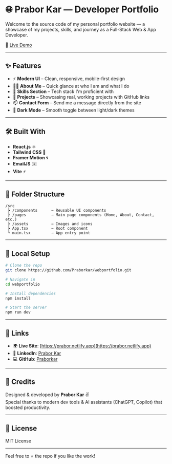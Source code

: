 # 🌐 Prabor Kar — Developer Portfolio

Welcome to the source code of my personal portfolio website — a showcase of my projects, skills, and journey as a Full-Stack Web & App Developer.

🚀 [Live Demo](https://prabor.netlify.app)

---

## ✨ Features

- ⚡ **Modern UI** – Clean, responsive, mobile-first design
- 🧑‍💻 **About Me** – Quick glance at who I am and what I do
- 🧠 **Skills Section** – Tech stack I'm proficient with
- 🧾 **Projects** – Showcasing real, working projects with GitHub links
- 📫 **Contact Form** – Send me a message directly from the site
- 🌙 **Dark Mode** – Smooth toggle between light/dark themes

---

## 🛠️ Built With

- **React.js** ⚛️  
- **Tailwind CSS** 🎨  
- **Framer Motion** 🌀  
- **EmailJS** ✉️  
- **Vite** ⚡  

---

## 📁 Folder Structure

```
/src
 ┣ /components      → Reusable UI components
 ┣ /pages           → Main page components (Home, About, Contact, etc.)
 ┣ /assets          → Images and icons
 ┣ App.tsx          → Root component
 ┗ main.tsx         → App entry point
```

---

## 🧪 Local Setup

```bash
# Clone the repo
git clone https://github.com/Praborkar/webportfolio.git

# Navigate in
cd webportfolio

# Install dependencies
npm install

# Start the server
npm run dev
```

---

## 🔗 Links

- 🌍 **Live Site**: [https://prabor.netlify.app](https://prabor.netlify.app)
- 💼 **LinkedIn**: [Prabor Kar](https://www.linkedin.com/in/prabor-kar/)
- 💻 **GitHub**: [Praborkar](https://github.com/Praborkar)

---

## 📢 Credits

Designed & developed by **Prabor Kar** ✌️  
Special thanks to modern dev tools & AI assistants (ChatGPT, Copilot) that boosted productivity.

---

## 📄 License

MIT License

---

Feel free to ⭐ the repo if you like the work!
